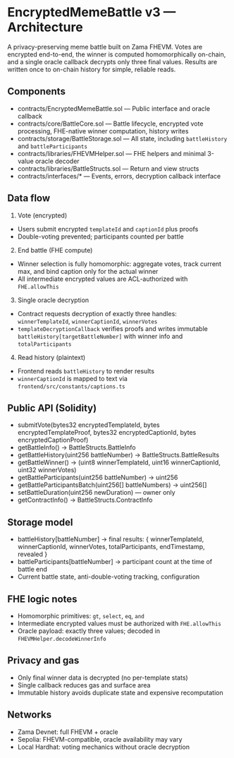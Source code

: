 # EncryptedMemeBattle v3 — Architecture

A privacy-preserving meme battle built on Zama FHEVM. Votes are encrypted end-to-end, the winner is computed homomorphically on-chain, and a single oracle callback decrypts only three final values. Results are written once to on-chain history for simple, reliable reads.

## Components

- contracts/EncryptedMemeBattle.sol — Public interface and oracle callback
- contracts/core/BattleCore.sol — Battle lifecycle, encrypted vote processing, FHE-native winner computation, history writes
- contracts/storage/BattleStorage.sol — All state, including `battleHistory` and `battleParticipants`
- contracts/libraries/FHEVMHelper.sol — FHE helpers and minimal 3-value oracle decoder
- contracts/libraries/BattleStructs.sol — Return and view structs
- contracts/interfaces/* — Events, errors, decryption callback interface

## Data flow

1) Vote (encrypted)
- Users submit encrypted `templateId` and `captionId` plus proofs
- Double-voting prevented; participants counted per battle

2) End battle (FHE compute)
- Winner selection is fully homomorphic: aggregate votes, track current max, and bind caption only for the actual winner
- All intermediate encrypted values are ACL-authorized with `FHE.allowThis`

3) Single oracle decryption
- Contract requests decryption of exactly three handles: `winnerTemplateId`, `winnerCaptionId`, `winnerVotes`
- `templateDecryptionCallback` verifies proofs and writes immutable `battleHistory[targetBattleNumber]` with winner info and `totalParticipants`

4) Read history (plaintext)
- Frontend reads `battleHistory` to render results
- `winnerCaptionId` is mapped to text via `frontend/src/constants/captions.ts`

## Public API (Solidity)

- submitVote(bytes32 encryptedTemplateId, bytes encryptedTemplateProof, bytes32 encryptedCaptionId, bytes encryptedCaptionProof)
- getBattleInfo() → BattleStructs.BattleInfo
- getBattleHistory(uint256 battleNumber) → BattleStructs.BattleResults
- getBattleWinner() → (uint8 winnerTemplateId, uint16 winnerCaptionId, uint32 winnerVotes)
- getBattleParticipants(uint256 battleNumber) → uint256
- getBattleParticipantsBatch(uint256[] battleNumbers) → uint256[]
- setBattleDuration(uint256 newDuration) — owner only
- getContractInfo() → BattleStructs.ContractInfo

## Storage model

- battleHistory[battleNumber] → final results: { winnerTemplateId, winnerCaptionId, winnerVotes, totalParticipants, endTimestamp, revealed }
- battleParticipants[battleNumber] → participant count at the time of battle end
- Current battle state, anti-double-voting tracking, configuration

## FHE logic notes

- Homomorphic primitives: `gt`, `select`, `eq`, `and`
- Intermediate encrypted values must be authorized with `FHE.allowThis`
- Oracle payload: exactly three values; decoded in `FHEVMHelper.decodeWinnerInfo`

## Privacy and gas

- Only final winner data is decrypted (no per-template stats)
- Single callback reduces gas and surface area
- Immutable history avoids duplicate state and expensive recomputation

## Networks

- Zama Devnet: full FHEVM + oracle
- Sepolia: FHEVM-compatible, oracle availability may vary
- Local Hardhat: voting mechanics without oracle decryption
